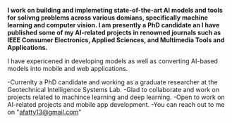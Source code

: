 **I work on building and implemeting state-of-the-art AI models and tools for solivng problems across various domians, specifically machine learning and computer vision. I am presently a PhD candidate an I have published some of my AI-related projects in renowned journals such as IEEE Consumer Electronics, Applied Sciences, and Multimedia Tools and Applications.**

I have expericened in developing models as well as converting AI-based models into mobile and web applications.

-Currenlty a PhD candidate and working as a graduate researcher at the Geotechnical Intelligence Systems Lab.
-Glad to collaborate and work on projects related to machince learning and deep learning.
-Open to work on AI-related projects and mobile app development.
-You can reach out to me on "afatty13@gmail.com"

<!--
**FATTY-BAMBA/FATTY-BAMBA** is a ✨ _special_ ✨ repository because its `README.md` (this file) appears on your GitHub profile.

Here are some ideas to get you started:

- 🔭 I’m currently working on ...
- 🌱 I’m currently learning ...
- 👯 I’m looking to collaborate on ...
- 🤔 I’m looking for help with ...
- 💬 Ask me about ...
- 📫 How to reach me: ...
- 😄 Pronouns: ...
- ⚡ Fun fact: ...
-->
